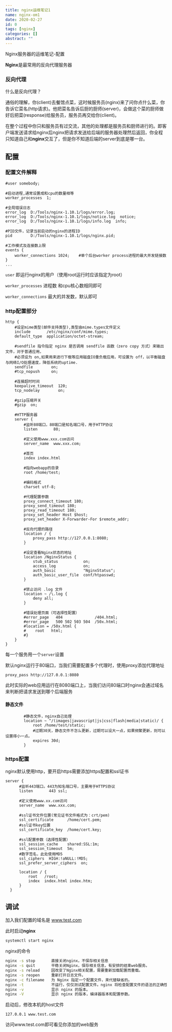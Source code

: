 ```yaml
---
title: nginx运维笔记1
name: nginx-om1
date: 2020-02-27
id: 0
tags: [nginx]
categories: []
abstract: ""
---
```



Nginx服务器的运维笔记-配置

<!--more-->

**Nginx**是最常用的反向代理服务器

### 反向代理

什么是反向代理？

通俗的理解，你(client)去餐馆点菜，这时候服务员(nginx)来了问你点什么菜，你告诉它菜名(http请求)。他把菜名告诉后厨的厨师(server)，会做这个菜的厨师做好后把菜(response)给服务员，服务员再交给你(client)。

在整个过程中你只和服务员有过交流，其他的处理都是服务员和厨师进行的。即客户端发送请求给nginx后nginx把请求发送给后端的服务器处理然后返回，你全程只知道自己和**nginx**交互了，但是你不知道后端的server到底是哪一台。

## 配置

### 配置文件解释

```nginx
#user somebody;

#启动进程,通常设置成和cpu的数量相等
worker_processes  1;

#全局错误日志
error_log  D:/Tools/nginx-1.10.1/logs/error.log;
error_log  D:/Tools/nginx-1.10.1/logs/notice.log  notice;
error_log  D:/Tools/nginx-1.10.1/logs/info.log  info;

#PID文件，记录当前启动的nginx的进程ID
pid        D:/Tools/nginx-1.10.1/logs/nginx.pid;

#工作模式及连接数上限
events {
    worker_connections 1024;    #单个后台worker process进程的最大并发链接数
}
...
```

`user` 即运行nginx的用户（使用root运行时应该指定为root）

`worker_processes` 进程数 和cpu核心数相同即可

`worker_connections` 最大的并发数，默认即可

### http配置部分

```nginx
http {
    #设定mime类型(邮件支持类型),类型由mime.types文件定义
    include       /etc/nginx/conf/mime.types;
    default_type  application/octet-stream;

    #sendfile 指令指定 nginx 是否调用 sendfile 函数（zero copy 方式）来输出文件，对于普通应用，
    #必须设为 on,如果用来进行下载等应用磁盘IO重负载应用，可设置为 off，以平衡磁盘与网络I/O处理速度，降低系统的uptime.
    sendfile        on;
    #tcp_nopush     on;

    #连接超时时间
    keepalive_timeout  120;
    tcp_nodelay        on;

	#gzip压缩开关
	#gzip  on;

    #HTTP服务器
    server {
        #监听80端口，80端口是知名端口号，用于HTTP协议
        listen       80;

        #定义使用www.xxx.com访问
        server_name  www.xxx.com;

		#首页
		index index.html

		#指向webapp的目录
		root /home/test;

		#编码格式
		charset utf-8;

		#代理配置参数
        proxy_connect_timeout 180;
        proxy_send_timeout 180;
        proxy_read_timeout 180;
        proxy_set_header Host $host;
        proxy_set_header X-Forwarder-For $remote_addr;

        #反向代理的路径
        location / {
            proxy_pass http://127.0.0.1:8080;
        }

        #设定查看Nginx状态的地址
        location /NginxStatus {
            stub_status           on;
            access_log            on;
            auth_basic            "NginxStatus";
            auth_basic_user_file  conf/htpasswd;
        }

        #禁止访问 .log 文件
        location ~ /\.log {
            deny all;
        }

		#错误处理页面（可选择性配置）
		#error_page   404              /404.html;
		#error_page   500 502 503 504  /50x.html;
        #location = /50x.html {
        #    root   html;
        #}
    }
}
```

每一个服务用一个`server`设置

默认nginx运行于80端口，当我们需要配置多个代理时，使用proxy添加代理地址

`proxy_pass http://127.0.0.1:8080` 

此时实际的web应用运行在8080端口上，当我们访问80端口时nginx会通过域名来判断把请求发送到哪个后端服务

#### 静态文件

```nginx
        #静态文件，nginx自己处理
        location ~ ^/(images|javascript|js|css|flash|media|static)/ {
            root /home/test/static;
            #过期30天，静态文件不怎么更新，过期可以设大一点，如果频繁更新，则可以设置得小一点。
            expires 30d;
        }
```

### https配置

nginx默认使用http，要开启https需要添加https配置和ssl证书

```nginx
server {
      #监听443端口。443为知名端口号，主要用于HTTPS协议
      listen       443 ssl;

      #定义使用www.xx.com访问
      server_name  www.xxx.com;

      #ssl证书文件位置(常见证书文件格式为：crt/pem)
      ssl_certificate      /home/cert.pem;
      #ssl证书key位置
      ssl_certificate_key  /home/cert.key;

      #ssl配置参数（选择性配置）
      ssl_session_cache    shared:SSL:1m;
      ssl_session_timeout  5m;
      #数字签名，此处使用MD5
      ssl_ciphers  HIGH:!aNULL:!MD5;
      ssl_prefer_server_ciphers  on;

      location / {
          root   /root;
          index  index.html index.htm;
      }
  }
```

## 调试

加入我们配置的域名是 www.test.com

此时启动**nginx**

```bash
systemctl start nginx
```

nginx的命令

```bash
nginx -s stop       直接关闭nginx，不保存相关信息
nginx -s quit       平稳关闭Nginx，保存相关信息，有安排的结束web服务。
nginx -s reload     因改变了Nginx相关配置，需要重新加载配置而重载。
nginx -s reopen     重新打开日志文件。
nginx -c filename   为 Nginx 指定一个配置文件，来代替缺省的。
nginx -t            不运行，仅仅测试配置文件。nginx 将检查配置文件的语法的正确性，并尝试打开配置文件中所引用到的文件。
nginx -v            显示 nginx 的版本。
nginx -V            显示 nginx 的版本，编译器版本和配置参数。
```

启动后，修改本机的host文件

```
127.0.0.1 www.test.com
```

访问www.test.com即可看见你添加的web服务